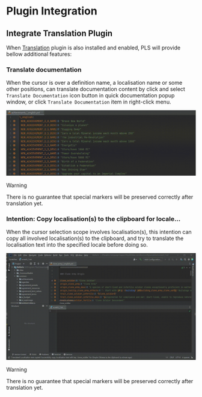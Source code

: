 # Plugin Integration

## Integrate **Translation** Plugin

When [Translation](https://github.com/YiiGuxing/TranslationPlugin) plugin is also installed and enabled,
PLS will provide bellow additional features:

### Translate documentation

When the cursor is over a definition name, a localisation name or some other positions,
can translate documentation content by click and select `Translate Documentation` icon button in quick documentation popup window,
or click `Translate Documentation` item in right-click menu.

![](../images/plugin-integration/translate_documentation.gif)

> [!warning]
>
> There is no guarantee that special markers will be preserved correctly after translation yet.

### Intention: Copy localisation(s) to the clipboard for locale...

When the cursor selection scope involves localisation(s),
this intention can copy all involved localisation(s) to the clipboard,
and try to translate the localisation text into the specified locale before doing so.

![](../images/plugin-integration/intention_copy_loc_for_locale.gif)

> [!warning]
>
> There is no guarantee that special markers will be preserved correctly after translation yet.
